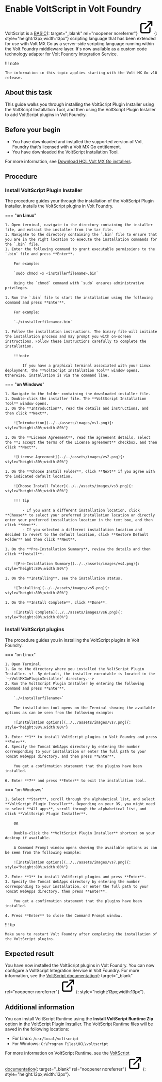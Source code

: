 # Enable VoltScript in Volt Foundry

VoltScript is a [BASIC](https://en.wikipedia.org/wiki/BASIC "Link opens a new tab"){: target="_blank" rel="noopener noreferrer"}&nbsp;![link image](../../assets/images/external-link.svg){: style="height:13px;width:13px"} scripting language that has been extended for use with Volt MX Go as a server-side scripting language running within the Volt Foundry middleware layer. It's now available as a custom code technology adapter for Volt Foundry Integration Service.

!!! note

    The information in this topic applies starting with the Volt MX Go v10 release.

## About this task

This guide walks you through installing the VoltScript Plugin Installer using the VoltScript Installation Tool, and then using the VoltScript Plugin Installer to add VoltScript plugins in Volt Foundry.

## Before your begin

- You have downloaded and installed the supported version of Volt Foundry that's licensed with a Volt MX Go entitlement.
- You have downloaded the VoltScript Installation Tool.

For more information, see [Download HCL Volt MX Go installers](../../tutorials/installupgrade/portaldownload.md#for-volt-mx-go-v10).

## Procedure

### Install VoltScript Plugin Installer 

The procedure guides your through the installation of the VoltScript Plugin Installer, installs the VoltScript plugins in Volt Foundry.

=== "**on Linux**"

    1. Open terminal, navigate to the directory containing the installer file, and extract the installer from the tar file. 
    1. Navigate to the directory containing the `.bin` file to ensure that you are in the right location to execute the installation commands for the `.bin` file. 
    1. Enter the following command to grant executable permissions to the `.bin` file and press **Enter**. 
        
        For example:

        `sudo chmod +x <installerfilename>.bin`

        Using the `chmod` command with `sudo` ensures administrative privileges.

    1. Run the `.bin` file to start the installation using the following command and press **Enter**.
        
        For example:

        `./<installerfilename>.bin`

    1. Follow the installation instructions. The binary file will initiate the installation process and may prompt you with on-screen instructions. Follow these instructions carefully to complete the installation.

        !!!note

            If you have a graphical terminal associated with your Linux deployment, the **VoltScript Installation Tool** window opens. Otherwise, installation is via the command line.  

=== "**on Windows**"

    1. Navigate to the folder containing the downloaded installer file. 
    1. Double-click the installer file. The **VoltScript Installation Tool** window opens. 
    1. On the **Introduction**, read the details and instructions, and then click **Next**.

        ![Introduction](../../assets/images/vs1.png){: style="height:80%;width:80%"}

    1. On the **License Agreement**, read the agreement details, select the **I accept the terms of the License agreement** checkbox, and then click **Next**.

        ![License Agreement](../../assets/images/vs2.png){: style="height:80%;width:80%"}

    1. On the **Choose Install Folder**, click **Next** if you agree with the indicated default location.

        ![Choose Install Folder](../../assets/images/vs3.png){: style="height:80%;width:80%"} 

        !!! tip

            - If you want a different installation location, click **Choose** to select your preferred installation location or directly enter your preferred installation location in the text box, and then click **Next**.
            - If you selected a different installation location and decided to revert to the default location, click **Restore Default Folder** and then click **Next**.

    1. On the **Pre-Installation Summary**, review the details and then click **Install**.

        ![Pre-Installation Summary](../../assets/images/vs4.png){: style="height:80%;width:80%"}

    1. On the **Installing**, see the installation status.

        ![Installing](../../assets/images/vs5.png){: style="height:80%;width:80%"}

    1. On the **Install Complete**, click **Done**.

        ![Install Complete](../../assets/images/vs6.png){: style="height:80%;width:80%"}

### Install VoltScript plugins

The procedure guides you in installing the VoltScript plugins in Volt Foundry.

=== "on Linux"

    1. Open Terminal.
    1. Go to the directory where you installed the VoltScript Plugin Installer. <!--By default, the installer executable is located in the `~/VoltMXGoPluginInstaller` directory.-->
    2. Run the VoltScript Plugin Installer by entering the following command and press **Enter**.

        `./<installerfilename>`

        The installation tool opens on the Terminal showing the available options as can be seen from the following example:

        ![Installation options](../../assets/images/vs7.png){: style="height:80%;width:80%"}

    3. Enter **1** to install VoltScript plugins in Volt Foundry and press **Enter**.
    4. Specify the Tomcat WebApps directory by entering the number corresponding to your installation or enter the full path to your Tomcat WebApps directory, and then press **Enter**.

        You get a confirmation statement that the plugins have been installed.

    6. Enter **7** and press **Enter** to exit the installation tool. 

=== "on Windows"

    1. Select **Start**, scroll through the alphabetical list, and select **VoltScript Plugin Installer**. Depending on your OS, you might need to select **All apps**, scroll through the alphabetical list, and click **VoltScript Plugin Installer**.

        OR

        Double-click the **VoltScript Plugin Installer** shortcut on your desktop if available. 

        A Command Prompt window opens showing the available options as can be seen from the following example:

        ![Installation options](../../assets/images/vs7.png){: style="height:80%;width:80%"}

    2. Enter **1** to install VoltScript plugins and press **Enter**.
    3. Specify the Tomcat WebApps directory by entering the number corresponding to your installation, or enter the full path to your Tomcat WebApps directory, then press **Enter**. 

        You get a confirmation statement that the plugins have been installed. 

    4. Press **Enter** to close the Command Prompt window.

!!! tip

    Make sure to restart Volt Foundry after completing the installation of the VoltScript plugins.  

## Expected result

You have now installed the VoltScript plugins in Volt Foundry. You can now configure a VoltScript Integration Service in Volt Foundry. For more information, see the [VoltScript documentation](https://help.hcl-software.com/docs/voltscript/early-access/index.html "Link opens a new tab"){: target="_blank" rel="noopener noreferrer"}&nbsp;![link image](../../assets/images/external-link.svg){: style="height:13px;width:13px"}.


## Additional information

You can install VoltScript Runtime using the **Install VoltScript Runtime Zip** option in the VoltScript Plugin Installer. The VoltScript Runtime files will be saved in the following locations:

- For Linux: `/usr/local/voltscript`
- For Windows: `C:\Program Files\HCL\voltscript`

For more information on VoltScript Runtime, see the [VoltScript documentation](https://help.hcl-software.com/docs/voltscript/early-access/index.html "Link opens a new tab"){: target="_blank" rel="noopener noreferrer"}&nbsp;![link image](../../assets/images/external-link.svg){: style="height:13px;width:13px"}.
